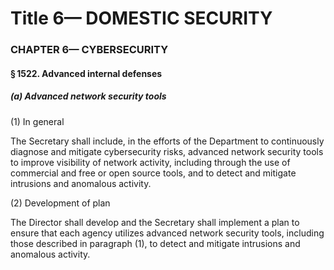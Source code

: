 
# Title 6— DOMESTIC SECURITY
### CHAPTER 6— CYBERSECURITY
#### § 1522. Advanced internal defenses
##### (a) Advanced network security tools

(1) In general

The Secretary shall include, in the efforts of the Department to continuously diagnose and mitigate cybersecurity risks, advanced network security tools to improve visibility of network activity, including through the use of commercial and free or open source tools, and to detect and mitigate intrusions and anomalous activity.

(2) Development of plan

The Director shall develop and the Secretary shall implement a plan to ensure that each agency utilizes advanced network security tools, including those described in paragraph (1), to detect and mitigate intrusions and anomalous activity.
